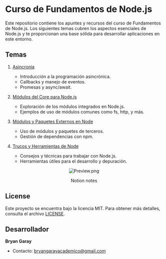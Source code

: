 # Curso de Fundamentos de Node.js

Este repositorio contiene los apuntes y recursos del curso de Fundamentos de Node.js. Los siguientes temas cubren los aspectos esenciales de Node.js y te proporcionan una base sólida para desarrollar aplicaciones en este entorno.

## Temas

1. [Asincronía](https://www.notion.so/Asincron-a-8222faf363224bec90efeb5dc655bb47?pvs=21)
   - Introducción a la programación asincrónica.
   - Callbacks y manejo de eventos.
   - Promesas y async/await.

2. [Módulos del Core para Node.js](https://www.notion.so/M-dulos-del-core-para-NodeJS-22e29aa6902743c298ed1a7c4edbbb01?pvs=21)
   - Exploración de los módulos integrados en Node.js.
   - Ejemplos de uso de módulos comunes como fs, http, y más.

3. [Módulos y Paquetes Externos en Node](https://www.notion.so/M-dulos-y-paquetes-externos-en-Node-e03cdb972155463d82d6d5b91bef5e88?pvs=21)
   - Uso de módulos y paquetes de terceros.
   - Gestión de dependencias con npm.

4. [Trucos y Herramientas de Node](https://www.notion.so/Trucos-y-herramientas-de-Node-e68a44b32a834f928bb417aaaceabf0a?pvs=21)
   - Consejos y técnicas para trabajar con Node.js.
   - Herramientas útiles para el desarrollo y depuración.

<p align="center">
  <img src="https://i.ibb.co/KhZBjkG/apuntes.png" alt="Preview.png">
  <p align="center">Notion notes</p>
</p>

## License

Este proyecto se encuentra bajo la licencia MIT. Para obtener más detalles, consulta el archivo [LICENSE](LICENSE).

## Desarrollador

**Bryan Garay**
- Contacto: bryangarayacademico@gmail.com